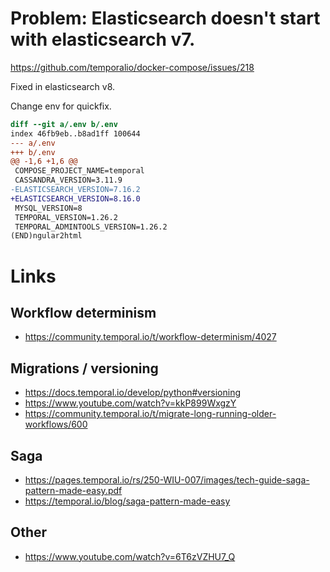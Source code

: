 # Problem: Elasticsearch doesn't start with elasticsearch v7.
https://github.com/temporalio/docker-compose/issues/218

Fixed in elasticsearch v8.

Change env for quickfix.

```diff
diff --git a/.env b/.env
index 46fb9eb..b8ad1ff 100644
--- a/.env
+++ b/.env
@@ -1,6 +1,6 @@
 COMPOSE_PROJECT_NAME=temporal
 CASSANDRA_VERSION=3.11.9
-ELASTICSEARCH_VERSION=7.16.2
+ELASTICSEARCH_VERSION=8.16.0
 MYSQL_VERSION=8
 TEMPORAL_VERSION=1.26.2
 TEMPORAL_ADMINTOOLS_VERSION=1.26.2
(END)ngular2html

```

# Links
## Workflow determinism
* https://community.temporal.io/t/workflow-determinism/4027
## Migrations / versioning
* https://docs.temporal.io/develop/python#versioning
* https://www.youtube.com/watch?v=kkP899WxgzY
* https://community.temporal.io/t/migrate-long-running-older-workflows/600
## Saga
* https://pages.temporal.io/rs/250-WIU-007/images/tech-guide-saga-pattern-made-easy.pdf
* https://temporal.io/blog/saga-pattern-made-easy
## Other
* https://www.youtube.com/watch?v=6T6zVZHU7_Q

